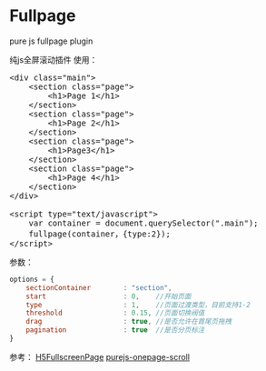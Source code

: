 # Fullpage
pure js fullpage plugin

纯js全屏滚动插件
使用：
<pre>
&lt;div class="main"&gt;
    &lt;section class="page"&gt;
        &lt;h1&gt;Page 1&lt;/h1&gt;
    &lt;/section&gt;
    &lt;section class="page"&gt;
        &lt;h1&gt;Page 2&lt;/h1&gt;
    &lt;/section&gt;
    &lt;section class="page"&gt;
        &lt;h1&gt;Page3&lt;/h1&gt;
    &lt;/section&gt;
    &lt;section class="page"&gt;
        &lt;h1&gt;Page 4&lt;/h1&gt;
    &lt;/section&gt;
&lt;/div&gt;

&lt;script type="text/javascript"&gt;
	var container = document.querySelector(".main");
	fullpage(container，{type:2});	
&lt;/script&gt;
</pre>
参数：
```javascript
options = {
	sectionContainer		: "section",
	start					: 0,    //开始页面
	type                    : 1,    //页面过渡类型，目前支持1-2
	threshold               : 0.15, //页面切换阀值
	drag					: true, //是否允许在首尾页拖拽
	pagination				: true  //是否分页标注
}
```

参考：
[H5FullscreenPage](https://github.com/lvming6816077/H5FullscreenPage)
[purejs-onepage-scroll](https://github.com/peachananr/purejs-onepage-scroll)
